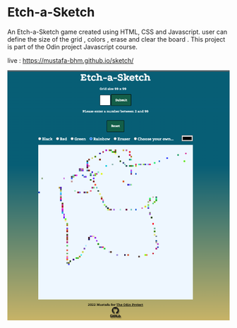 # Etch-a-Sketch

An Etch-a-Sketch game created using HTML, CSS and Javascript. user can define the size of the grid , colors , erase and clear the board .
This project is part of the Odin project Javascript course.

live : https://mustafa-bhm.github.io/sketch/

![AppDemo](./assets/Screen%20Shot%202022-11-07%20at%208.04.19%20PM.png)
